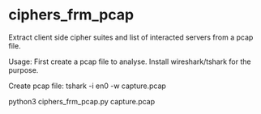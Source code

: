 # ciphers_frm_pcap
Extract client side cipher suites and list of interacted servers from a pcap file.

Usage:
First create a pcap file to analyse.
Install wireshark/tshark for the purpose.

Create pcap file:
  tshark -i en0 -w capture.pcap

python3 ciphers_frm_pcap.py capture.pcap

